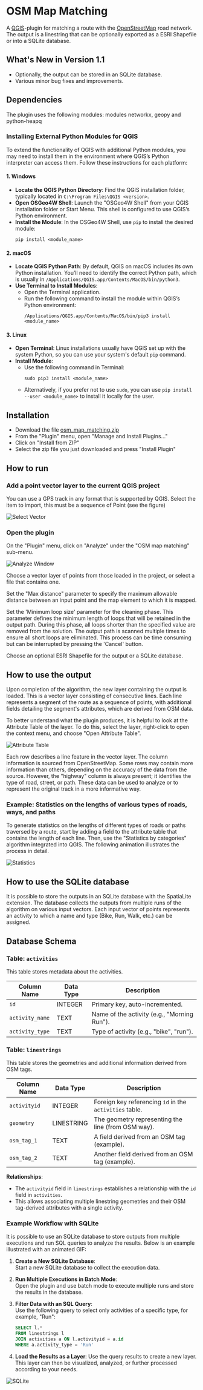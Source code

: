 # OSM Map Matching

A [QGIS](https://qgis.org)-plugin for matching a route with the [OpenStreetMap](https://www.openstreetmap.org) road network. The output is a linestring that can be optionally exported as a ESRI Shapefile or into a SQLite database.

## What's New in Version 1.1

- Optionally, the output can be stored in an SQLite database.
- Various minor bug fixes and improvements.

## Dependencies

The plugin uses the following modules: modules networkx, geopy and python-heapq

### Installing External Python Modules for QGIS

To extend the functionality of QGIS with additional Python modules, you may need to install them in the environment where QGIS’s Python interpreter can access them. Follow these instructions for each platform:

#### 1. **Windows**
   - **Locate the QGIS Python Directory**: Find the QGIS installation folder, typically located in `C:\Program Files\QGIS <version>`.
   - **Open OSGeo4W Shell**: Launch the "OSGeo4W Shell" from your QGIS installation folder or Start Menu. This shell is configured to use QGIS’s Python environment.
   - **Install the Module**: In the OSGeo4W Shell, use `pip` to install the desired module:
     ```shell
     pip install <module_name>
     ```

#### 2. **macOS**
   - **Locate QGIS Python Path**: By default, QGIS on macOS includes its own Python installation. You’ll need to identify the correct Python path, which is usually in `/Applications/QGIS.app/Contents/MacOS/bin/python3`.
   - **Use Terminal to Install Modules**:
     - Open the Terminal application.
     - Run the following command to install the module within QGIS’s Python environment:
       ```shell
       /Applications/QGIS.app/Contents/MacOS/bin/pip3 install <module_name>
       ```

#### 3. **Linux**
   - **Open Terminal**: Linux installations usually have QGIS set up with the system Python, so you can use your system's default `pip` command.
   - **Install Module**:
     - Use the following command in Terminal:
       ```shell
       sudo pip3 install <module_name>
       ```
     - Alternatively, if you prefer not to use `sudo`, you can use `pip install --user <module_name>` to install it locally for the user.


## Installation

* Download the file [osm_map_matching.zip](osm_map_matching.zip)
* From the "Plugin" menu, open "Manage and Install Plugins..."
* Click on "Install from ZIP"
* Select the zip file you just downloaded and press "Install Plugin"

## How to run

### Add a point vector layer to the current QGIS project

You can use a GPS track in any format that is supported by QGIS. Select the item to import, this must be a sequence of Point (see the figure)

![Select Vector](pictures/how_to_use_select_item.png)

### Open the plugin

On the "Plugin" menu, click on "Analyze" under the "OSM map matching" sub-menu. 

![Analyze Window](pictures/how_to_use_analyze_window.png)

Choose a vector layer of points from those loaded in the project, or select a file that contains one.

Set the "Max distance" parameter to specify the maximum allowable distance between an input point and the map element to which it is mapped.

Set the 'Minimum loop size' parameter for the cleaning phase. This parameter defines the minimum length of loops that will be retained in the output path. During this phase, all loops shorter than the specified value are removed from the solution. The output path is scanned multiple times to ensure all short loops are eliminated. This process can be time consuming but can be interrupted by pressing the 'Cancel' button.

Choose an optional ESRI Shapefile for the output or a SQLite database.

## How to use the output

Upon completion of the algorithm, the new layer containing the output is loaded. This is a vector layer consisting of consecutive lines. Each line represents a segment of the route as a sequence of points, with additional fields detailing the segment's attributes, which are derived from OSM data. 

To better understand what the plugin produces, it is helpful to look at the Attribute Table of the layer. To do this, select the layer, right-click to open the context menu, and choose "Open Attribute Table".

![Attribute Table](pictures/how_to_use_attribute_table.jpg)

Each row describes a line feature in the vector layer. The column information is sourced from OpenStreetMap. Some rows may contain more information than others, depending on the accuracy of the data from the source. However, the "highway" column is always present; it identifies the type of road, street, or path. These data can be used to analyze or to represent the original track in a more informative way.

### Example: Statistics on the lengths of various types of roads, ways, and paths

To generate statistics on the lengths of different types of roads or paths traversed by a route, start by adding a field to the attribute table that contains the length of each line. Then, use the "Statistics by categories" algorithm integrated into QGIS. The following animation illustrates the process in detail.

![Statistics](pictures/how_to_use_statistics.gif)

## How to use the SQLite database

It is possible to store the outputs in an SQLite database with the SpatiaLite extension. The database collects the outputs from multiple runs of the algorithm on various input vectors. Each input vector of points represents an activity to which a name and type (Bike, Run, Walk, etc.) can be assigned.

## Database Schema

### Table: `activities`

This table stores metadata about the activities.

| Column Name     | Data Type | Description                                 |
|-----------------|-----------|---------------------------------------------|
| `id`            | INTEGER   | Primary key, auto-incremented.              |
| `activity_name` | TEXT      | Name of the activity (e.g., "Morning Run"). |
| `activity_type` | TEXT      | Type of activity (e.g., "bike", "run").     |

### Table: `linestrings`

This table stores the geometries and additional information derived from OSM tags.

| Column Name     | Data Type | Description                                              |
|-----------------|-----------|----------------------------------------------------------|
| `activityid`    | INTEGER   | Foreign key referencing `id` in the `activities` table. |
| `geometry`      | LINESTRING| The geometry representing the line (from OSM way).       |
| `osm_tag_1`     | TEXT      | A field derived from an OSM tag (example).               |
| `osm_tag_2`     | TEXT      | Another field derived from an OSM tag (example).         |

**Relationships**:

- The `activityid` field in `linestrings` establishes a relationship with the `id` field in `activities`.
- This allows associating multiple linestring geometries and their OSM tag-derived attributes with a single activity.

### Example Workflow with SQLite

It is possible to use an SQLite database to store outputs from multiple executions and run SQL queries to analyze the results. Below is an example illustrated with an animated GIF:

1. **Create a New SQLite Database**:  
   Start a new SQLite database to collect the execution data.

2. **Run Multiple Executions in Batch Mode**:  
   Open the plugin and use batch mode to execute multiple runs and store the results in the database.

3. **Filter Data with an SQL Query**:  
   Use the following query to select only activities of a specific type, for example, "Run":

   ```sql
   SELECT l.* 
   FROM linestrings l
   JOIN activities a ON l.activityid = a.id
   WHERE a.activity_type = 'Run'
   
4. **Load the Results as a Layer**:
    Use the query results to create a new layer. This layer can then be visualized, analyzed, or further processed according to your needs.

![SQLite](pictures/sqlite.gif)
